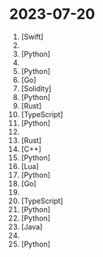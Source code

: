 # 2023-07-20

1. [](https://github.comundefined "🎙️🤖Create, Customize and Talk to your AI Character/Companion in Realtime (All in One Codebase!). Have a natural seamless conversation with AI everywhere (mobile, web and terminal) using LLM OpenAI GPT3.5/4, Anthropic Claude2, Chroma Vector DB, Whisper Speech2Text, ElevenLabs Text2Speech🎙️🤖") [Swift]
2. [](https://github.comundefined "精益副业：程序员如何优雅地做副业") 
3. [](https://github.comundefined "Open source implementation of the ChatGPT Code Interpreter 👾") [Python]
4. [](https://github.comundefined "📚 Freely available programming books") 
5. [](https://github.comundefined "Inference code for LLaMA models") [Python]
6. [](https://github.comundefined "Send emails from your terminal 📬") [Go]
7. [](https://github.comundefined "🦄 Gasless ERC20 swap settlement protocol 🦄") [Solidity]
8. [](https://github.comundefined "大麦网抢票脚本") [Python]
9. [](https://github.comundefined "Secure & Modern All-in-One Mail Server (IMAP, JMAP, SMTP)") [Rust]
10. [](https://github.comundefined "🌐 All-in-one website OSINT tool for analysing any website") [TypeScript]
11. [](https://github.comundefined "🌸 Run large language models at home, BitTorrent-style. Fine-tuning and inference up to 10x faster than offloading") [Python]
12. [](https://github.comundefined "Collection of Summer 2023 & Summer 2024 tech internships!") 
13. [](https://github.comundefined "大麦网自动购票, 支持docker一键部署。Damai automatically purchases tickets, running in docker container.") [Rust]
14. [](https://github.comundefined "Reliable & unreliable messages over UDP. Robust message fragmentation & reassembly. P2P networking / NAT traversal. Encryption.") [C++]
15. [](https://github.comundefined "Fast and memory-efficient exact attention") [Python]
16. [](https://github.comundefined "Neovim config for the lazy") [Lua]
17. [](https://github.comundefined "GPT 3.5/4 with a Chat Web UI. No API key required.") [Python]
18. [](https://github.comundefined "Multi-chain golang signature sdk, supports bitcoin, ethereum, aptos, cosmos, etc.") [Go]
19. [](https://github.comundefined "A playbook for systematically maximizing the performance of deep learning models.") 
20. [](https://github.comundefined "An enterprise-class UI design language and React UI library") [TypeScript]
21. [](https://github.comundefined "🚀🎬 ShortGPT - An experimental AI framework for automated short/video content creation. Enables creators to rapidly produce, manage, and deliver content using AI and automation.") [Python]
22. [](https://github.comundefined "Large-scale Self-supervised Pre-training Across Tasks, Languages, and Modalities") [Python]
23. [](https://github.comundefined "A blazing fast multi-language serialization framework powered by jit and zero-copy") [Java]
24. [](https://github.comundefined "A collection of New Grad full time roles in SWE, Quant, and PM.") 
25. [](https://github.comundefined "NVR with realtime local object detection for IP cameras") [Python]
